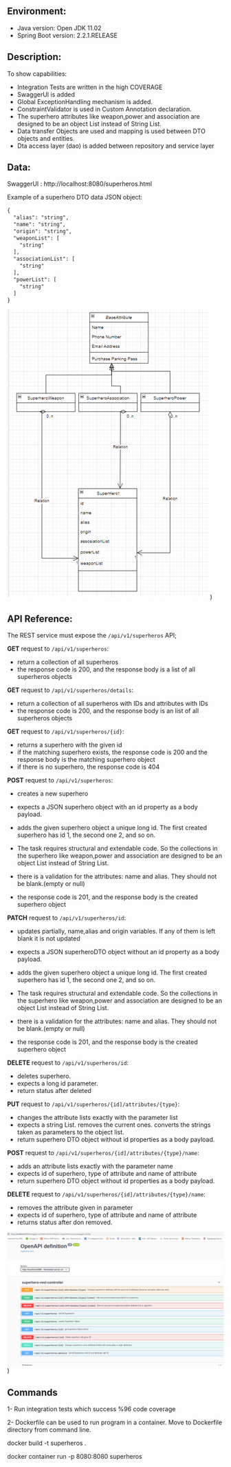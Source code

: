 ## Environment:
- Java version: Open JDK 11.02
- Spring Boot version: 2.2.1.RELEASE

## Description:

To show capabilities:
- Integration Tests are written in the high COVERAGE
- SwaggerUI is added
- Global ExceptionHandling mechanism is added. 
- ConstraintValidator is used in Custom Annotation declaration.
- The superhero attributes like weapon,power and association are designed to be an object List instead of String List.
- Data transfer Objects are used and mapping is used between DTO objects and entities.
- Dta access layer (dao) is added between repository and service layer

## Data:
SwaggerUI : http://localhost:8080/superheros.html

Example of a superhero DTO data JSON object:
```
{
  "alias": "string",
  "name": "string",
  "origin": "string",
  "weaponList": [
    "string"
  ],
  "associationList": [
    "string"
  ],
  "powerList": [
    "string"
  ]
}
```



![alt text](src/main/resources/static/classDiagram.png))


## API Reference:
The REST service must expose the `/api/v1/superheros` API;

**GET** request to `/api/v1/superheros`:

- return a collection of all superheros
- the response code is 200, and the response body is a list of all superheros objects

**GET** request to `/api/v1/superheros/details`:

- return a collection of all superheros with IDs and attributes with IDs
- the response code is 200, and the response body is an list of all superheros objects

**GET** request to `/api/v1/superheros/{id}`:

- returns a superhero with the given id
- if the matching superhero exists, the response code is 200 and the response body is the matching superhero object
- if there is no superhero, the response code is 404


**POST** request to `/api/v1/superheros`:

- creates a new superhero
- expects a JSON superhero object with an id property as a body payload. 
- adds the given superhero object a unique long id. The first created superhero has id 1, 
  the second one 2, and so on.

- The task requires structural and extendable code. So the collections in the superhero
  like weapon,power and association are designed to be an object List instead of String List.
- there is a validation for the attributes: name and alias. They should not be blank.(empty or null)
- the response code is 201, and the response body is the created superhero object

**PATCH** request to `/api/v1/superheros/id`:

- updates partially, name,alias and origin variables. If any of them is left blank it is not updated
- expects a JSON superheroDTO object without an id property as a body payload.
- adds the given superhero object a unique long id. The first created superhero has id 1,
  the second one 2, and so on.

- The task requires structural and extendable code. So the collections in the superhero
  like weapon,power and association are designed to be an object List instead of String List.
- there is a validation for the attributes: name and alias. They should not be blank.(empty or null)
- the response code is 201, and the response body is the created superhero object

**DELETE** request to `/api/v1/superheros/id`:

- deletes superhero.
- expects a long id parameter.
- return status after deleted


**PUT** request to `/api/v1/superheros/{id]/attributes/{type}`:

- changes the attribute lists exactly with the parameter list
- expects a string List. removes the current ones. converts the strings taken as parameters to the object list.
- return superhero DTO object without id properties as a body payload.


**POST** request to `/api/v1/superheros/{id]/attributes/{type}/name`:

- adds an attribute lists exactly with the parameter name
- expects id of superhero, type of attribute and name of attribute
- return superhero DTO object without id properties as a body payload.


**DELETE** request to `/api/v1/superheros/{id]/attributes/{type}/name`:

- removes the attribute given in parameter
- expects id of superhero, type of attribute and name of attribute
- returns status after don removed.



![alt text](src/main/resources/static/swaggerui.png))




## Commands

1- Run integration tests which success %96 code coverage

2- Dockerfile can be used to run program in a container. Move to Dockerfile directory from command line.

docker build -t superheros .

docker container run  -p 8080:8080 superheros
